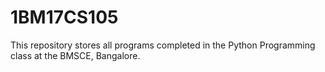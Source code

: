 # 1BM17CS105
This repository stores all programs completed in the Python Programming class at the BMSCE, Bangalore.
